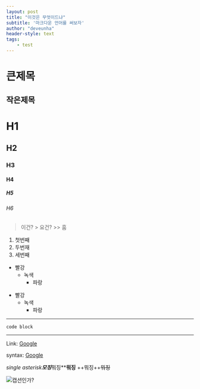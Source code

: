 ```yaml
---
layout: post
title: "이것은 무엇이드냐"
subtitle: '마크다운 언어를 써보자'
author: "deveunha"
header-style: text
tags:
    - test
---
```


큰제목
======

작은제목
--------

H1
==

H2
--

### H3

#### H4

##### H5

###### H6

> 이건? > 요건? >> 훔

1.	첫번째
2.	두번재
3.	세번째

- 빨강
  - 녹색
    - 파랑

* 빨강
  * 녹색
    * 파랑
---
    code block
---

Link: [Google](https://google.com)

syntax: [Google](https://google.com)

*single asterisk**모징***뭐징\*\***뭐징** ++뭐징++~~뭐징~~

![캡션인가?](/img/icon_wechat.png)
